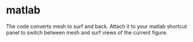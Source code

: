 matlab
======

The code converts mesh to surf and back.
Attach it to your matlab shortcut panel to switch between mesh and surf views of the current figure.
